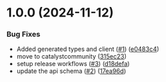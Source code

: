 # 1.0.0 (2024-11-12)


### Bug Fixes

* Added generated types and client ([#1](https://github.com/catalystcommunity/notifo-client-go/issues/1)) ([e0483c4](https://github.com/catalystcommunity/notifo-client-go/commit/e0483c45fec2c8928dbf14bee662299c40528ed3))
* move to catalystcommunity ([315ec23](https://github.com/catalystcommunity/notifo-client-go/commit/315ec233edcdef2d555b0f129a78b490446bee75))
* setup release workflows ([#3](https://github.com/catalystcommunity/notifo-client-go/issues/3)) ([d18defa](https://github.com/catalystcommunity/notifo-client-go/commit/d18defa49f7a3b129dab012f404babf9effc888b))
* update the api schema ([#2](https://github.com/catalystcommunity/notifo-client-go/issues/2)) ([17ea96d](https://github.com/catalystcommunity/notifo-client-go/commit/17ea96dc6a0e5eaf971c592584c8c8b1ae9c7a63))
